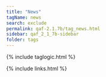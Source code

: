 ```yaml
---
title: "News"
tagName: news
search: exclude
permalink: qaf-2.1.7b/tag_news.html
sidebar: qaf_2_1_7b-sidebar
folder: tags
---
```

{% include taglogic.html %}

{% include links.html %}
